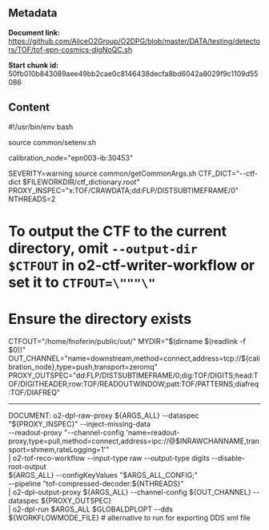 ## Metadata

**Document link:** https://github.com/AliceO2Group/O2DPG/blob/master/DATA/testing/detectors/TOF/tof-epn-cosmics-digNoQC.sh

**Start chunk id:** 50fb010b843089aee49bb2cae0c8146438decfa8bd6042a8029f9c1109d55086

## Content

#!/usr/bin/env bash

source common/setenv.sh

calibration_node="epn003-ib:30453"

SEVERITY=warning
source common/getCommonArgs.sh
CTF_DICT="--ctf-dict $FILEWORKDIR/ctf_dictionary.root"
PROXY_INSPEC="x:TOF/CRAWDATA;dd:FLP/DISTSUBTIMEFRAME/0"
NTHREADS=2
# To output the CTF to the current directory, omit `--output-dir  $CTFOUT` in o2-ctf-writer-workflow or set it to `CTFOUT=\"""\"`
# Ensure the directory exists
CTFOUT="/home/fnoferin/public/out/"
MYDIR="$(dirname $(readlink -f $0))"
OUT_CHANNEL="name=downstream,method=connect,address=tcp://${calibration_node},type=push,transport=zeromq"
PROXY_OUTSPEC="dd:FLP/DISTSUBTIMEFRAME/0;dig:TOF/DIGITS;head:TOF/DIGITHEADER;row:TOF/READOUTWINDOW;patt:TOF/PATTERNS;diafreq:TOF/DIAFREQ"

---

DOCUMENT:
    o2-dpl-raw-proxy ${ARGS_ALL} --dataspec "${PROXY_INSPEC}" --inject-missing-data \
--readout-proxy "--channel-config 'name=readout-proxy,type=pull,method=connect,address=ipc://@$INRAWCHANNAME,transport=shmem,rateLogging=1'" \
| o2-tof-reco-workflow --input-type raw --output-type digits --disable-root-output \
${ARGS_ALL} --configKeyValues "$ARGS_ALL_CONFIG;" \
--pipeline "tof-compressed-decoder:${NTHREADS}" \
| o2-dpl-output-proxy ${ARGS_ALL} --channel-config ${OUT_CHANNEL} --dataspec ${PROXY_OUTSPEC} \
| o2-dpl-run $ARGS_ALL $GLOBALDPLOPT --dds ${WORKFLOWMODE_FILE} # alternative to run for exporting DDS xml file